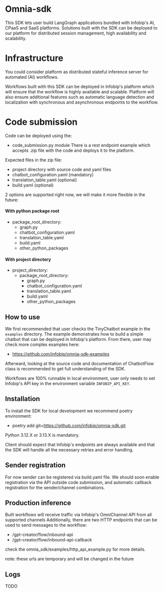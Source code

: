 # Omnia-sdk

This SDK lets user build LangGraph applications bundled with Infobip's AI, CPaaS and SaaS platforms.
Solutions built with the SDK can be deployed to our platform for distributed session management, high availability and
scalability.

# Infrastructure

You could consider platform as distributed stateful inference server for automated (AI) workflows.

Workflows built with this SDK can be deployed in Infobip's platform which will ensure that the workflow is highly
available and scalable.
Platform will also ensure additional features such as automatic language detection and localization with synchronous and
asynchronous endpoints to the workflow.

# Code submission

Code can be deployed using the:

- code_submission.py module
  There is a rest endpoint example which accepts .zip file with the code and deploys it to the platform.

Expected files in the zip file:

- project directory with source code and yaml files
- chatbot_configuration.yaml (mandatory)
- translation_table.yaml (optional)
- build.yaml (optional)

2 options are supported right now, we will make it more flexible in the future:

#### With python package root
- package_root_directory:
  - graph.py
  - chatbot_configuration.yaml
  - translation_table.yaml
  - build.yaml
  - other_python_packages

#### With project directory
- project_directory:
  - package_root_directory:
    - graph.py
    - chatbot_configuration.yaml
    - translation_table.yaml
    - build.yaml
    - other_python_packages

## How to use

We first recommended that user checks the TinyChatbot example in the `examples` directory.
The example demonstrates how to build a simple chatbot that can be deployed in Infobip's platform.
From there, user may check more complex examples here:

- https://github.com/infobip/omnia-sdk-examples

Afterward, looking at the source code and documentation of ChatbotFlow class is recommended to get full understanding of
the SDK.

Workflows are 100% runnable in local environment, user only needs to set Infobip's API key in the environment variable
`INFOBIP_API_KEY`.

## Installation

To install the SDK for local development we recommend poetry environment:

- poetry add git+https://github.com/infobip/omnia-sdk.git

Python 3.12.X or 3.13.X is mandatory.

Client should expect that Infobip's endpoints are always available and that the SDK will handle all the necessary
retries and error handling.

## Sender registration

For now sender can be registered via build.yaml file.
We should soon enable registration via the API outside code submission, and automatic callback registration for the
sender/channel combinations.

## Production inference

Built workflows will receive traffic via Infobip's OmniChannel API from all supported channels
Additionally, there are two HTTP endpoints that can be used to send messages to the workflow:

- /gpt-creator/flow/inbound-api
- /gpt-creator/flow/inbound-api-callback

check the omnia_sdk/examples/http_api_example.py for more details.

note: these urls are temporary and will be changed in the future

## Logs

TODO

